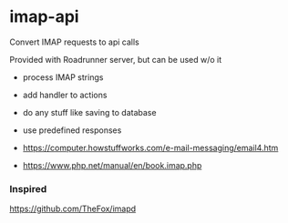 # imap-api
Convert IMAP requests to api calls

Provided with Roadrunner server, but can be used w/o it

- process IMAP strings
- add handler to actions
- do any stuff like saving to database
- use predefined responses


- https://computer.howstuffworks.com/e-mail-messaging/email4.htm
- https://www.php.net/manual/en/book.imap.php

### Inspired
https://github.com/TheFox/imapd
